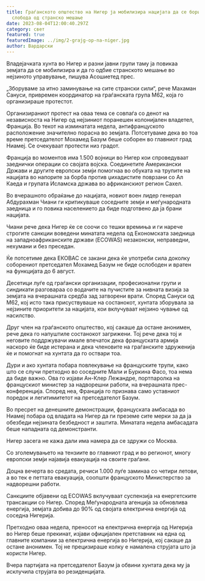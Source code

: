 ```yaml
---
title: Граѓанското општество на Нигер ја мобилизира нацијата да се бори за
  слобода од странско мешање
date: 2023-08-04T12:00:40.297Z
category: свет
featured: true
featuredImage: ../img/2-grajg-op-na-niger.jpg
author: Вардарски
---
```

Владејачката хунта во Нигер и разни јавни групи таму ја повикаа земјата да се мобилизира и да го одбие странското мешање во нејзиното управување, пишува Асошиетед прес.

„Зборуваме за итно заминување на сите странски сили“, рече Махаман Сануси, привремен координатор на граѓанската група М62, која го организираше протестот.

Организираниот протест на оваа тема се совпаѓа со денот на независноста на Нигер од нејзиниот поранешен колонијален владетел, Франција. Во текот на изминатата недела, антифранцуското расположение значително порасна во земјата. Потсетуваме дека во тоа време претседателот Мохамед Базум беше соборен во главниот град Ниамеј. Се очекуваат протести низ градот.

Франција во моментов има 1.500 војници во Нигер кои спроведуваат заеднички операции со својата војска. Соединетите Американски Држави и другите европски земји помогнаа во обуката на трупите на нацијата во напорите за борба против џихадистите поврзани со Ал Каеда и групата Исламска држава во африканскиот регион Сахел.

Во вчерашното обраќање до нацијата, новиот воен лидер генерал Абдурахман Чиани ги критикуваше соседните земји и меѓународната заедница и го повика населението да биде подготвено да ја брани нацијата.

Чиани рече дека Нигер ќе се соочи со тешки времиња и ги нарече строгите санкции воведени минатата недела од Економската заедница на западноафриканските држави (ECOWAS) незаконски, неправедни, нехумани и без преседан.

Ќе потсетиме дека ЕКОВАС се закани дека ќе употреби сила доколку соборениот претседател Мохамед Базум не биде ослободен и вратен на функцијата до 6 август.

Десетици луѓе од граѓански организации, професионални групи и синдикати разговараа со водачите на пучистите за нивната визија за земјата на вчерашната средба зад затворени врати. Според Сануси од М62, кој исто така присуствуваше на состанокот, хунтата зборувала за нејзините приоритети за нацијата, кои вклучуваат нејзино чување од насилство.

Друг член на граѓанското општество, кој сакаше да остане анонимен, рече дека го напуштиле состанокот загрижени. Тој рече дека тој и неговите поддржувачи имале впечаток дека француската армија наскоро ќе биде истерана и дека членовите на граѓанските здруженија ќе и помогнат на хунтата да го оствари тоа.

Дури и ако хунтата побара повлекување на француските трупи, како што се случи претходно во соседните Мали и Буркина Фасо, тоа нема да биде важно. Ова го изјави Ан-Клер Лежандре, портпаролка на францускиот министер за надворешни работи, на вчерашната прес-конференција. Според неа, Франција го признава само уставниот поредок и легитимитетот на претседателот Базум.

Во пресрет на денешните демонстрации, француската амбасада во Ниамеј побара од владата на Нигер да ги преземе сите мерки за да ја обезбеди нејзината безбедност и заштита. Минатата недела амбасадата беше нападната од демонстранти.

Нигер засега не кажа дали има намера да се здружи со Москва.

Со зголемувањето на тензиите во главниот град и во регионот, многу европски земји најавија евакуација на своите граѓани.

Доцна вечерта во средата, речиси 1.000 луѓе заминаа со четири летови, а во тек е петтата евакуација, соопшти француското Министерство за надворешни работи.

Санкциите објавени од ECOWAS вклучуваат суспензија на енергетските трансакции со Нигер. Според Меѓународната агенција за обновлива енергија, земјата добива до 90% од својата електрична енергија од соседна Нигерија.

Претходно оваа недела, преносот на електрична енергија од Нигерија во Нигер беше прекинат, изјави официјален претставник на една од главните компании за електрична енергија во Нигерија, кој сакаше да остане анонимен. Тој не прецизираше колку е намалена струјата што ја користи Нигер.

Вчера партијата на претседателот Базум ја обвини хунтата дека му ја исклучила струјата во резиденцијата.